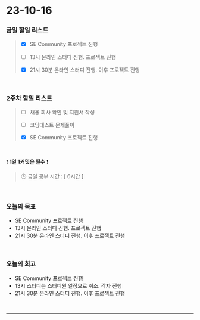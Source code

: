 # 23-10-16
### 금일 할일 리스트
> - [x]  SE Community 프로젝트 진행
>
> - [ ]  13시 온라인 스터디 진행. 프로젝트 진행
>
> - [x]  21시 30분 온라인 스터디 진행. 이후 프로젝트 진행


<br/>

### 2주차 할일 리스트  
> - [ ]  채용 회사 확인 및 지원서 작성
>
> - [ ]  코딩테스트 문제풀이
>
> - [x]  SE Community 프로젝트 진행

<br/>

❗ **1일 1커밋은 필수** ❗
> 🕒 금일 공부 시간 : [ 6시간 ]
  
<br/>

### 오늘의 목표
- SE Community 프로젝트 진행
- 13시 온라인 스터디 진행. 프로젝트 진행
- 21시 30분 온라인 스터디 진행. 이후 프로젝트 진행

<br>

### 오늘의 회고
- SE Community 프로젝트 진행
- 13시 스터디는 스터디원 일정으로 취소. 각자 진행
- 21시 30분 온라인 스터디 진행. 이후 프로젝트 진행


<br/>

------------  
